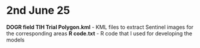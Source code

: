 # 2nd June 25
**DOGR field TIH Trial Polygon.kml** - KML files to extract Sentinel images for the corresponding areas
**R code.txt** - R code that I used for developing the models
